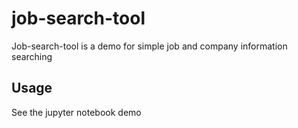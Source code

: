 # job-search-tool

Job-search-tool is a demo for simple job and company information searching

## Usage

See the jupyter notebook demo

